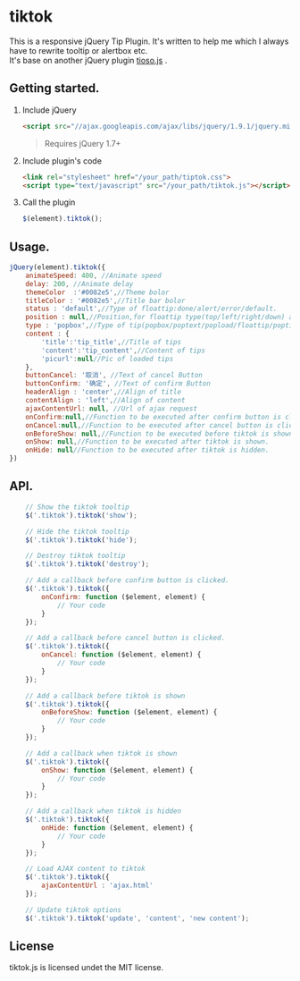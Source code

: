 # tiktok
This is a responsive jQuery Tip Plugin.
It's written to help me which I always have to rewrite tooltip or alertbox etc.<br>
It's base on another jQuery plugin [tioso.js](https://github.com/object505/tipso) .

## Getting started.
1. Include jQuery

	```html
	<script src="//ajax.googleapis.com/ajax/libs/jquery/1.9.1/jquery.min.js"></script>
	```

	>Requires jQuery 1.7+

2. Include plugin's code

	```html
	<link rel="stylesheet" href="/your_path/tiptok.css">
	<script type="text/javascript" src="/your_path/tiktok.js"></script>
	```

3. Call the plugin

	```js
	$(element).tiktok();
	```

## Usage.


```js
jQuery(element).tiktok({
	animateSpeed: 400, //Animate speed
	delay: 200, //Animate delay
	themeColor  :'#0082e5',//Theme bolor
	titleColor : '#0082e5',//Title bar bolor
	status : 'default',//Type of floattip:done/alert/error/default.
	position : null,//Position,for floattip type(top/left/right/down) and poptip type(top/middle/bottom)
	type : 'popbox',//Type of tip(popbox/poptext/popload/floattip/poptip)
	content : {
		'title':'tip_title',//Title of tips
		'content':'tip_content',//Content of tips
		'picurl':null//Pic of loaded tips
	},
	buttonCancel: '取消', //Text of cancel Button
	buttonConfirm: '确定', //Text of confirm Button
	headerAlign : 'center',//Align of title
	contentAlign : 'left',//Align of content
	ajaxContentUrl: null, //Url of ajax request
	onConfirm:null,//Function to be executed after confirm button is clicked.
	onCancel:null,//Function to be executed after cancel button is clicked.
	onBeforeShow: null,//Function to be executed before tiktok is shown.
	onShow: null,//Function to be executed after tiktok is shown.
	onHide: null//Function to be executed after tiktok is hidden.
})
```

## API.

```js
    // Show the tiktok tooltip
    $('.tiktok').tiktok('show');

    // Hide the tiktok tooltip
    $('.tiktok').tiktok('hide');

    // Destroy tiktok tooltip
    $('.tiktok').tiktok('destroy');

    // Add a callback before confirm button is clicked.
    $('.tiktok').tiktok({
        onConfirm: function ($element, element) {
            // Your code
        }
    });

    // Add a callback before cancel button is clicked.
    $('.tiktok').tiktok({
        onCancel: function ($element, element) {
            // Your code
        }
    });

    // Add a callback before tiktok is shown
    $('.tiktok').tiktok({
        onBeforeShow: function ($element, element) {
            // Your code
        }
    });

    // Add a callback when tiktok is shown
    $('.tiktok').tiktok({
        onShow: function ($element, element) {
            // Your code
        }
    });

    // Add a callback when tiktok is hidden
    $('.tiktok').tiktok({
        onHide: function ($element, element) {
            // Your code
        }
    });

    // Load AJAX content to tiktok
    $('.tiktok').tiktok({ 
        ajaxContentUrl : 'ajax.html'
    });

    // Update tiktok options
    $('.tiktok').tiktok('update', 'content', 'new content');
```

## License 

tiktok.js is licensed undet the MIT license.